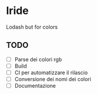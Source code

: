 # Iride

Lodash but for colors

## TODO

- [ ] Parse dei colori rgb
- [ ] Build
- [ ] CI per automatizzare il rilascio
- [ ] Conversione dei nomi dei colori
- [ ] Documentazione
